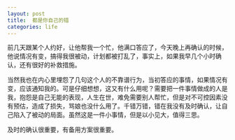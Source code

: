 ```yaml
---
layout: post
title:  都是你自己的错
categories: life
---
```

前几天跟某个人约好，让他帮我一个忙，他满口答应了，今天晚上再确认的时候，他说情况有变，搞得我很被动，计划都被打乱了，事实上，如果我早几个小时确认，还有很好的补救措施。

当然我也在内心里埋怨了几句这个人的不靠谱行为，当初答应的事情，如果情况有变，应该通知我的。可是仔细想想，这又有什么用呢？需要把一件事情做成的人是我，抱怨是自己无能的表现，人生在世，难免需要别人帮忙，但是对不可控因素没有预估，造成了损失，骂娘也没什么用了。千错万错，错在我没有及时确认，让自己陷入了被动的局面。虽然这是一件小事情，但是以小见大，值得三思。

及时的确认很重要，有备用方案很重要。



